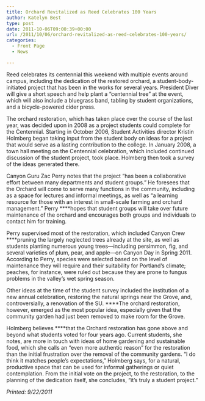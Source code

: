 ```yaml
---
title: Orchard Revitalized as Reed Celebrates 100 Years
author: Katelyn Best
type: post
date: 2011-10-06T09:00:39+00:00
url: /2011/10/06/orchard-revitalized-as-reed-celebrates-100-years/
categories:
  - Front Page
  - News

---
```

Reed celebrates its centennial this weekend with multiple events around campus, including the dedication of the restored orchard, a student-body-initiated project that has been in the works for several years. President Diver will give a short speech and help plant a “centennial tree” at the event, which will also include a bluegrass band, tabling by student organizations, and a bicycle-powered cider press.

The orchard restoration, which has taken place over the course of the last year, was decided upon in 2008 as a project students could complete for the Centennial. Starting in October 2006, Student Activities director Kristin Holmberg began taking input from the student body on ideas for a project that would serve as a lasting contribution to the college. In January 2008, a town hall meeting on the Centennial celebration, which included continued discussion of the student project, took place. Holmberg then took a survey of the ideas generated there.

Canyon Guru Zac Perry notes that the project “has been a collaborative effort between many departments and student groups.” He foresees that the Orchard will come to serve many functions in the community, including as a space for lectures and informal meetings, as well as “a learning resource for those with an interest in small-scale farming and orchard management.” Perry ****hopes that student groups will take over future maintenance of the orchard and encourages both groups and individuals to contact him for training.

Perry supervised most of the restoration, which included Canyon Crew ****pruning the largely neglected trees already at the site, as well as students planting numerous young trees—including persimmon, fig, and several varieties of plum, pear, and apple—on Canyon Day in Spring 2011. According to Perry, species were selected based on the level of maintenance they will require and their suitability for Portland&#8217;s climate; peaches, for instance, were ruled out because they are prone to fungus problems in the valley&#8217;s wet spring season.

Other ideas at the time of the student survey included the institution of a new annual celebration, restoring the natural springs near the Grove, and, controversially, a renovation of the SU. ****The orchard restoration, however, emerged as the most popular idea, especially given that the community garden had just been removed to make room for the Grove.

Holmberg believes ****that the Orchard restoration has gone above and beyond what students voted for four years ago. Current students, she notes, are more in touch with ideas of home gardening and sustainable food, which she calls an “even more authentic reason” for the restoration than the initial frustration over the removal of the community gardens. “I do think it matches people&#8217;s expectations,” Holmberg says, for a natural, productive space that can be used for informal gatherings or quiet contemplation. From the initial vote on the project, to the restoration, to the planning of the dedication itself, she concludes, “it&#8217;s truly a student project.”

_Printed: 9/22/2011_